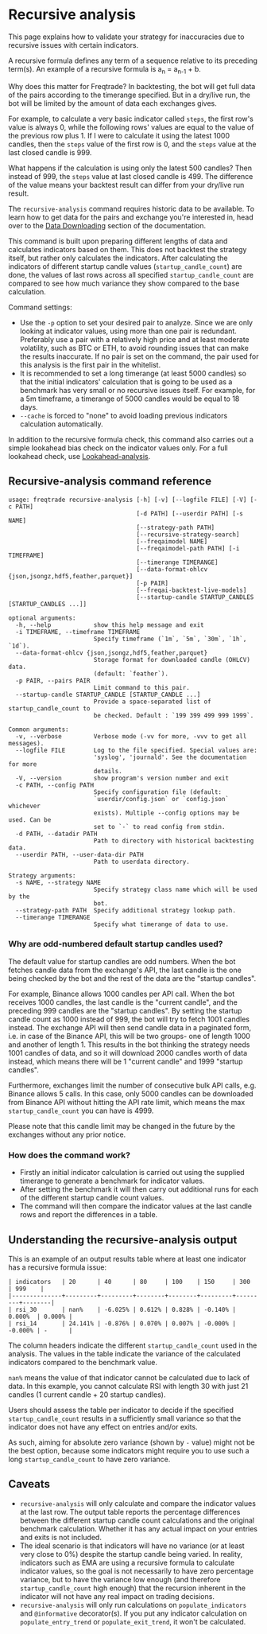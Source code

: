 # Recursive analysis

This page explains how to validate your strategy for inaccuracies due to recursive issues with certain indicators.

A recursive formula defines any term of a sequence relative to its preceding term(s). An example of a recursive formula is a<sub>n</sub> = a<sub>n-1</sub> + b.

Why does this matter for Freqtrade? In backtesting, the bot will get full data of the pairs according to the timerange specified. But in a dry/live run, the bot will be limited by the amount of data each exchanges gives.

For example, to calculate a very basic indicator called `steps`, the first row's value is always 0, while the following rows' values are equal to the value of the previous row plus 1. If I were to calculate it using the latest 1000 candles, then the `steps` value of the first row is 0, and the `steps` value at the last closed candle is 999.

What happens if the calculation is using only the latest 500 candles? Then instead of 999, the `steps` value at last closed candle is 499. The difference of the value means your backtest result can differ from your dry/live run result.

The `recursive-analysis` command requires historic data to be available. To learn how to get data for the pairs and exchange you're interested in,
head over to the [Data Downloading](data-download.md) section of the documentation.

This command is built upon preparing different lengths of data and calculates indicators based on them.
This does not backtest the strategy itself, but rather only calculates the indicators. After calculating the indicators of different startup candle values (`startup_candle_count`) are done, the values of last rows across all specified `startup_candle_count` are compared to see how much variance they show compared to the base calculation.

Command settings:

- Use the `-p` option to set your desired pair to analyze. Since we are only looking at indicator values, using more than one pair is redundant. Preferably use a pair with a relatively high price and at least moderate volatility, such as BTC or ETH, to avoid rounding issues that can make the results inaccurate. If no pair is set on the command, the pair used for this analysis is the first pair in the whitelist.
- It is recommended to set a long timerange (at least 5000 candles) so that the initial indicators' calculation that is going to be used as a benchmark has very small or no recursive issues itself. For example, for a 5m timeframe, a timerange of 5000 candles would be equal to 18 days.
- `--cache` is forced to "none" to avoid loading previous indicators calculation automatically.

In addition to the recursive formula check, this command also carries out a simple lookahead bias check on the indicator values only. For a full lookahead check, use [Lookahead-analysis](lookahead-analysis.md).

## Recursive-analysis command reference

```
usage: freqtrade recursive-analysis [-h] [-v] [--logfile FILE] [-V] [-c PATH]
                                    [-d PATH] [--userdir PATH] [-s NAME]
                                    [--strategy-path PATH]
                                    [--recursive-strategy-search]
                                    [--freqaimodel NAME]
                                    [--freqaimodel-path PATH] [-i TIMEFRAME]
                                    [--timerange TIMERANGE]
                                    [--data-format-ohlcv {json,jsongz,hdf5,feather,parquet}]
                                    [-p PAIR]
                                    [--freqai-backtest-live-models]
                                    [--startup-candle STARTUP_CANDLES [STARTUP_CANDLES ...]]

optional arguments:
  -h, --help            show this help message and exit
  -i TIMEFRAME, --timeframe TIMEFRAME
                        Specify timeframe (`1m`, `5m`, `30m`, `1h`, `1d`).
  --data-format-ohlcv {json,jsongz,hdf5,feather,parquet}
                        Storage format for downloaded candle (OHLCV) data.
                        (default: `feather`).
  -p PAIR, --pairs PAIR
                        Limit command to this pair.
  --startup-candle STARTUP_CANDLE [STARTUP_CANDLE ...]
                        Provide a space-separated list of startup_candle_count to
                        be checked. Default : `199 399 499 999 1999`.

Common arguments:
  -v, --verbose         Verbose mode (-vv for more, -vvv to get all messages).
  --logfile FILE        Log to the file specified. Special values are:
                        'syslog', 'journald'. See the documentation for more
                        details.
  -V, --version         show program's version number and exit
  -c PATH, --config PATH
                        Specify configuration file (default:
                        `userdir/config.json` or `config.json` whichever
                        exists). Multiple --config options may be used. Can be
                        set to `-` to read config from stdin.
  -d PATH, --datadir PATH
                        Path to directory with historical backtesting data.
  --userdir PATH, --user-data-dir PATH
                        Path to userdata directory.

Strategy arguments:
  -s NAME, --strategy NAME
                        Specify strategy class name which will be used by the
                        bot.
  --strategy-path PATH  Specify additional strategy lookup path.
  --timerange TIMERANGE
                        Specify what timerange of data to use.
```

### Why are odd-numbered default startup candles used?

The default value for startup candles are odd numbers. When the bot fetches candle data from the exchange's API, the last candle is the one being checked by the bot and the rest of the data are the "startup candles".

For example, Binance allows 1000 candles per API call. When the bot receives 1000 candles, the last candle is the "current candle", and the preceding 999 candles are the "startup candles". By setting the startup candle count as 1000 instead of 999, the bot will try to fetch 1001 candles instead. The exchange API will then send candle data in a paginated form, i.e. in case of the Binance API, this will be two groups- one of length 1000 and another of length 1. This results in the bot thinking the strategy needs 1001 candles of data, and so it will download 2000 candles worth of data instead, which means there will be 1 "current candle" and 1999 "startup candles".

Furthermore, exchanges limit the number of consecutive bulk API calls, e.g. Binance allows 5 calls. In this case, only 5000 candles can be downloaded from Binance API without hitting the API rate limit, which means the max `startup_candle_count` you can have is 4999.

Please note that this candle limit may be changed in the future by the exchanges without any prior notice.

### How does the command work?

- Firstly an initial indicator calculation is carried out using the supplied timerange to generate a benchmark for indicator values.
- After setting the benchmark it will then carry out additional runs for each of the different startup candle count values.
- The command will then compare the indicator values at the last candle rows and report the differences in a table.

## Understanding the recursive-analysis output

This is an example of an output results table where at least one indicator has a recursive formula issue:

```
| indicators   | 20      | 40      | 80     | 100    | 150     | 300     | 999    |
|--------------+---------+---------+--------+--------+---------+---------+--------|
| rsi_30       | nan%    | -6.025% | 0.612% | 0.828% | -0.140% | 0.000%  | 0.000% |
| rsi_14       | 24.141% | -0.876% | 0.070% | 0.007% | -0.000% | -0.000% | -      |
```

The column headers indicate the different `startup_candle_count` used in the analysis. The values in the table indicate the variance of the calculated indicators compared to the benchmark value.

`nan%` means the value of that indicator cannot be calculated due to lack of data. In this example, you cannot calculate RSI with length 30 with just 21 candles (1 current candle + 20 startup candles).

Users should assess the table per indicator to decide if the specified `startup_candle_count` results in a sufficiently small variance so that the indicator does not have any effect on entries and/or exits.

As such, aiming for absolute zero variance (shown by `-` value) might not be the best option, because some indicators might require you to use such a long `startup_candle_count` to have zero variance.

## Caveats

- `recursive-analysis` will only calculate and compare the indicator values at the last row. The output table reports the percentage differences between the different startup candle count calculations and the original benchmark calculation. Whether it has any actual impact on your entries and exits is not included.
- The ideal scenario is that indicators will have no variance (or at least very close to 0%) despite the startup candle being varied. In reality, indicators such as EMA are using a recursive formula to calculate indicator values, so the goal is not necessarily to have zero percentage variance, but to have the variance low enough (and therefore `startup_candle_count` high enough) that the recursion inherent in the indicator will not have any real impact on trading decisions.
- `recursive-analysis` will only run calculations on `populate_indicators` and `@informative` decorator(s). If you put any indicator calculation on `populate_entry_trend` or `populate_exit_trend`, it won't be calculated.
